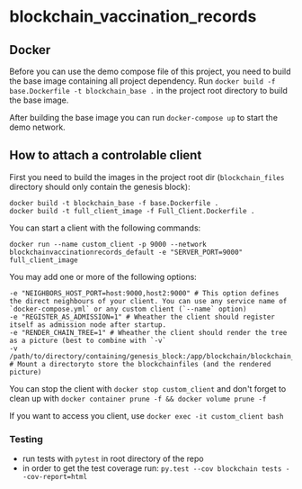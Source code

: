 # blockchain_vaccination_records

## Docker

Before you can use the demo compose file of this project, you need to build the base image containing all project dependency.
Run `docker build -f base.Dockerfile -t blockchain_base .` in the project root directory to build the base image.

After building the base image you can run `docker-compose up` to start the demo network.

## How to attach a controlable client

First you need to build the images in the project root dir (`blockchain_files` directory should only contain the genesis block):

```
docker build -t blockchain_base -f base.Dockerfile .
docker build -t full_client_image -f Full_Client.Dockerfile .
```

You can start a client with the following commands:

`docker run --name custom_client -p 9000 --network blockchainvaccinationrecords_default -e "SERVER_PORT=9000" full_client_image`

You may add one or more of the following options:
```
-e "NEIGHBORS_HOST_PORT=host:9000,host2:9000" # This option defines the direct neighbours of your client. You can use any service name of `docker-compose.yml` or any custom client (`--name` option)
-e "REGISTER_AS_ADMISSION=1" # Wheather the client should register itself as admission node after startup.
-e "RENDER_CHAIN_TREE=1" # Wheather the client should render the tree as a picture (best to combine with `-v`
-v /path/to/directory/containing/genesis_block:/app/blockchain/blockchain_files # Mount a directoryto store the blockchainfiles (and the rendered picture)
```

You can stop the client with `docker stop custom_client` and don't forget to clean up with `docker container prune -f && docker volume prune -f`

If you want to access you client, use `docker exec -it custom_client bash`


### Testing

- run tests with `pytest` in root directory of the repo
- in order to get the test coverage run: `py.test --cov blockchain tests --cov-report=html`

